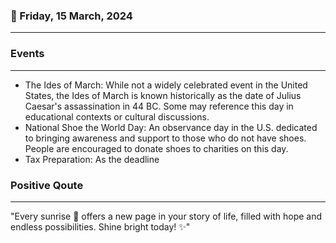 ### 📅 Friday, 15 March, 2024
------
### Events
------
- The Ides of March: While not a widely celebrated event in the United States, the Ides of March is known historically as the date of Julius Caesar's assassination in 44 BC. Some may reference this day in educational contexts or cultural discussions.
- National Shoe the World Day: An observance day in the U.S. dedicated to bringing awareness and support to those who do not have shoes. People are encouraged to donate shoes to charities on this day.
- Tax Preparation: As the deadline
### Positive Qoute
------
"Every sunrise 🌅 offers a new page in your story of life, filled with hope and endless possibilities. Shine bright today! ✨"
